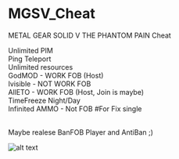 # MGSV_Cheat
METAL GEAR SOLID V THE PHANTOM PAIN Cheat

Unlimited PIM</br>
Ping Teleport</br>
Unlimited resources</br>
GodMOD - WORK FOB (Host)</br> 
Ivisible - NOT WORK FOB</br>
AllETO -  WORK FOB (Host, Join is maybe) </br> 
TimeFreeze Night/Day</br>
Infinited AMMO - Not FOB #For Fix single</br></br>

Maybe realese BanFOB Player and AntiBan ;)</br>

![alt text](https://i.gyazo.com/715e225e047f0cd83f6b03142d21147a.png) 
